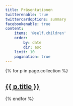 ```yaml
---
title: Präsentationen
twitterenable: true
twittercardoptions: summary
facebookenable: true
content:
    items: '@self.children'
    order:
        by: date
        dir: asc
    limit: 10
    pagination: true
---
```


{% for p in page.collection %}
<a href="{{ p.url }}"><h2>{{ p.title }}</h2></a>
<!-- {{ p.summary }} -->
{% endfor %}